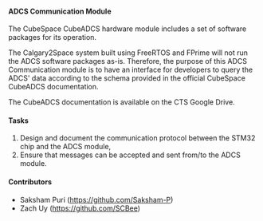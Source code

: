 #### ADCS Communication Module

The CubeSpace CubeADCS hardware module includes a set of software packages for its operation.

The Calgary2Space system built using FreeRTOS and FPrime will not run the ADCS software packages as-is. Therefore, the purpose of this ADCS Communication module is to have an interface for developers to query the ADCS' data according to the schema provided in the official CubeSpace CubeADCS documentation.

The CubeADCS documentation is available on the CTS Google Drive.

#### Tasks
1) Design and document the communication protocol between the STM32 chip and the ADCS module,
2) Ensure that messages can be accepted and sent from/to the ADCS module.


#### Contributors
- Saksham Puri (https://github.com/Saksham-P)
- Zach Uy (https://github.com/SCBee)